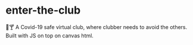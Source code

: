 # enter-the-club
🕺🍸 A Covid-19 safe virtual club, where clubber needs to avoid the others. Built with JS on top on canvas html.
